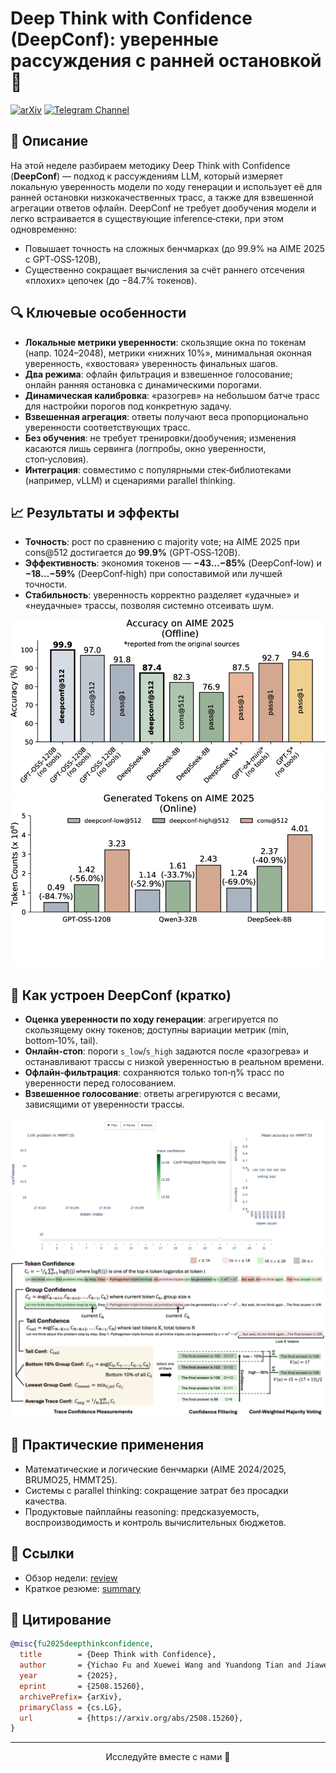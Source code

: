 # Deep Think with Confidence (DeepConf): уверенные рассуждения с ранней остановкой 🚀

[![arXiv](https://img.shields.io/badge/arXiv-2508.15260-b31b1b.svg)](https://arxiv.org/abs/2508.15260)
[![Telegram Channel](https://img.shields.io/badge/Telegram-TheWeeklyBrief-blue)](https://t.me/TheWeeklyBrief)

## 📝 Описание

На этой неделе разбираем методику Deep Think with Confidence (**DeepConf**) — подход к рассуждениям LLM, который измеряет локальную уверенность модели по ходу генерации и использует её для ранней остановки низкокачественных трасс, а также для взвешенной агрегации ответов офлайн. DeepConf не требует дообучения модели и легко встраивается в существующие inference‑стеки, при этом одновременно:

- Повышает точность на сложных бенчмарках (до 99.9% на AIME 2025 с GPT‑OSS‑120B),
- Существенно сокращает вычисления за счёт раннего отсечения «плохих» цепочек (до −84.7% токенов).

## 🔍 Ключевые особенности

- **Локальные метрики уверенности**: скользящие окна по токенам (напр. 1024–2048), метрики «нижних 10%», минимальная оконная уверенность, «хвостовая» уверенность финальных шагов.
- **Два режима**: офлайн фильтрация и взвешенное голосование; онлайн ранняя остановка с динамическими порогами.
- **Динамическая калибровка**: «разогрев» на небольшом батче трасс для настройки порогов под конкретную задачу.
- **Взвешенная агрегация**: ответы получают веса пропорционально уверенности соответствующих трасс.
- **Без обучения**: не требует тренировки/дообучения; изменения касаются лишь сервинга (логпробы, окно уверенности, стоп‑условия).
- **Интеграция**: совместимо с популярными стек‑библиотеками (например, vLLM) и сценариями parallel thinking.

## 📈 Результаты и эффекты

- **Точность**: рост по сравнению с majority vote; на AIME 2025 при cons@512 достигается до **99.9%** (GPT‑OSS‑120B).
- **Эффективность**: экономия токенов — **−43…−85%** (DeepConf‑low) и **−18…−59%** (DeepConf‑high) при сопоставимой или лучшей точности.
- **Стабильность**: уверенность корректно разделяет «удачные» и «неудачные» трассы, позволяя системно отсеивать шум.

![](assets/Image-01.png)
![](assets/Image-02.png)

## 🧠 Как устроен DeepConf (кратко)

- **Оценка уверенности по ходу генерации**: агрегируется по скользящему окну токенов; доступны вариации метрик (min, bottom‑10%, tail).
- **Онлайн‑стоп**: пороги `s_low`/`s_high` задаются после «разогрева» и останавливают трассы с низкой уверенностью в реальном времени.
- **Офлайн‑фильтрация**: сохраняются только топ‑η% трасс по уверенности перед голосованием.
- **Взвешенное голосование**: ответы агрегируются с весами, зависящими от уверенности трассы.

![](assets/Image-05.png)
![](assets/Image-06.png)

## 🌟 Практические применения

- Математические и логические бенчмарки (AIME 2024/2025, BRUMO25, HMMT25).
- Системы с parallel thinking: сокращение затрат без просадки качества.
- Продуктовые пайплайны reasoning: предсказуемость, воспроизводимость и контроль вычислительных бюджетов.

## 🔗 Ссылки

- Обзор недели: [review](ttps://github.com/Verbasik/Weekly-arXiv-ML-AI-Research-Review/blob/develop/2025/week-37/review.md)
- Краткое резюме: [summary](https://github.com/Verbasik/Weekly-arXiv-ML-AI-Research-Review/blob/develop/2025/week-37/summary.md)

## 📜 Цитирование

```bibtex
@misc{fu2025deepthinkconfidence,
  title        = {Deep Think with Confidence},
  author       = {Yichao Fu and Xuewei Wang and Yuandong Tian and Jiawei Zhao},
  year         = {2025},
  eprint       = {2508.15260},
  archivePrefix= {arXiv},
  primaryClass = {cs.LG},
  url          = {https://arxiv.org/abs/2508.15260},
}
```

---

<p align="center">Исследуйте вместе с нами 🚀</p>
